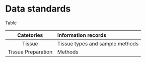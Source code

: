 # Data standards

Table 

| Catetories | Information records |
|:---:| :--- |
| Tissue | Tissue types and sample methods |
| Tissue Preparation | Methods 